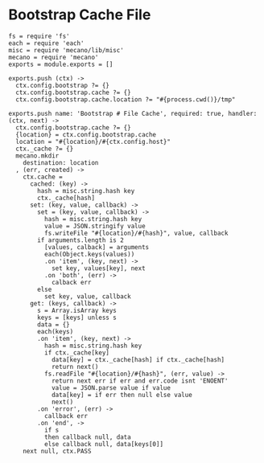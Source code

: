 
# Bootstrap Cache File

    fs = require 'fs'
    each = require 'each'
    misc = require 'mecano/lib/misc'
    mecano = require 'mecano'
    exports = module.exports = []

    exports.push (ctx) ->
      ctx.config.bootstrap ?= {}
      ctx.config.bootstrap.cache ?= {}
      ctx.config.bootstrap.cache.location ?= "#{process.cwd()}/tmp"

    exports.push name: 'Bootstrap # File Cache', required: true, handler: (ctx, next) ->
      ctx.config.bootstrap.cache ?= {}
      {location} = ctx.config.bootstrap.cache
      location = "#{location}/#{ctx.config.host}"
      ctx._cache ?= {}
      mecano.mkdir
        destination: location
      , (err, created) ->
        ctx.cache =
          cached: (key) ->
            hash = misc.string.hash key
            ctx._cache[hash]
          set: (key, value, callback) ->
            set = (key, value, callback) ->
              hash = misc.string.hash key
              value = JSON.stringify value
              fs.writeFile "#{location}/#{hash}", value, callback
            if arguments.length is 2
              [values, calback] = arguments
              each(Object.keys(values))
              .on 'item', (key, next) ->
                set key, values[key], next
              .on 'both', (err) ->
                calback err
            else
              set key, value, callback
          get: (keys, callback) ->
            s = Array.isArray keys
            keys = [keys] unless s
            data = {}
            each(keys)
            .on 'item', (key, next) ->
              hash = misc.string.hash key
              if ctx._cache[key]
                data[key] = ctx._cache[hash] if ctx._cache[hash]
                return next()
              fs.readFile "#{location}/#{hash}", (err, value) ->
                return next err if err and err.code isnt 'ENOENT'
                value = JSON.parse value if value
                data[key] = if err then null else value
                next()
            .on 'error', (err) ->
              callback err
            .on 'end', ->
              if s
              then callback null, data
              else callback null, data[keys[0]]
        next null, ctx.PASS
